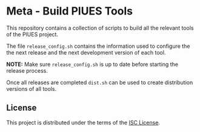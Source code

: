 # Meta - Build PlUES Tools

This repository contains a collection of scripts to build all the relevant
tools of the PlUES project.

The file `release_config.sh` contains the information used to configure the the
next release and the next development version of each tool.

**NOTE:**  Make sure `release_config.sh` is up to date before starting the
release process.

Once all releases are completed `dist.sh` can be used to create distribution
versions of all tools.

## License

This project is distributed under the terms of the [ISC License](LICENSE).


